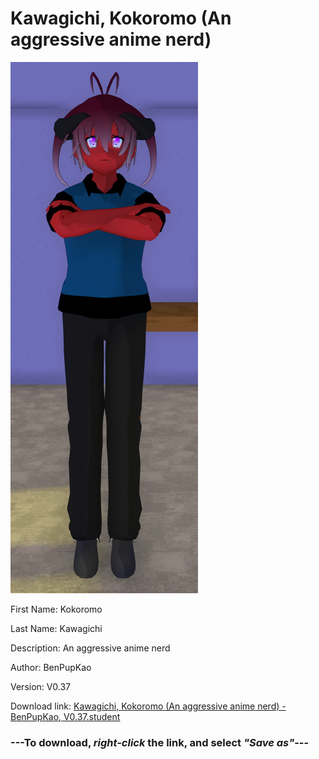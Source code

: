 # Kawagichi, Kokoromo (An aggressive anime nerd)

<img src = "https://raw.githubusercontent.com/Arbiter1223/Daigaku-Gurashi-Custom-Students/master/Students/Files/Kawagichi%2C%20Kokoromo%20(An%20aggressive%20anime%20nerd).png">

First Name: Kokoromo

Last Name: Kawagichi

Description: An aggressive anime nerd

Author: BenPupKao

Version: V0.37

Download link: <a href="https://raw.githubusercontent.com/Arbiter1223/Daigaku-Gurashi-Custom-Students/master/Students/Files/Kawagichi%2C%20Kokoromo%20(An%20aggressive%20anime%20nerd)%20-%20BenPupKao%2C%20V0.37.student">Kawagichi, Kokoromo (An aggressive anime nerd) - BenPupKao, V0.37.student</a>

### ---**To download, _right-click_ the link, and select _"Save as"_**---
